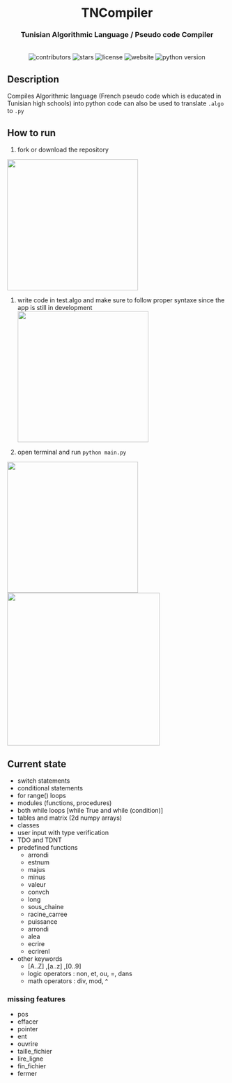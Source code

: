  
<div align="center">
  <h1 align="center">TNCompiler</h1>
  <div align="center">
      <h3>Tunisian Algorithmic Language / Pseudo code Compiler</h3>
      <br>
      <img src="https://img.shields.io/github/contributors/MythicalMayhem/TNCompiler?color=blue" alt='contributors'/>
      <img src="https://img.shields.io/github/stars/MythicalMayhem/TNCompiler?color=yellow" alt='stars'/>
      <img src="https://img.shields.io/github/license/MythicalMayhem/TNCompiler?color=green" alt='license'/>
      <img src="https://img.shields.io/website/http/mythicalmayhem.github.io/TNCompiler/main/IDE/index.html" alt='website'/>
      <img src="https://img.shields.io/badge/python-%3E%3D%20v3.10-blue" alt='python version'/>  
  </div>
</div> 

## Description
Compiles Algorithmic language (French pseudo code  which is educated in Tunisian high schools) into python code
can also be used to translate `.algo`  to  `.py`
## How to run 

1. fork or download the repository 
 
<img src='https://github.com/MythicalMayhem/AlgorithmicLanguageCompiler/assets/72671232/4cc3aff4-2fd8-4dc2-ae36-abad0b3682bf' width='300px'><br>
1. write code in test.algo and make sure to follow proper syntaxe since the app is still in development <br>
<img src='https://github.com/MythicalMayhem/AlgorithmicLanguageCompiler/assets/72671232/7433685d-293e-484f-869c-fb0a5e9a4020' width='300px'><br>

1. open terminal and run `python main.py` <br>
<img width='300px' src='https://github.com/MythicalMayhem/AlgorithmicLanguageCompiler/assets/72671232/e1bae3e1-3bb4-4b10-9949-1feeceb8e7ff'>  
<img width='350px' src='https://github.com/MythicalMayhem/AlgorithmicLanguageCompiler/assets/72671232/d26527f4-910a-47fa-adbb-e800bac7a1a9'> <br>


## Current state 
- switch statements 
- conditional statements
- for range() loops 
- modules (functions, procedures) 
- both while loops [while True and while (condition)]
- tables and matrix (2d numpy arrays)
- classes
- user input with type verification
- TDO and TDNT
- predefined functions
    * arrondi
    * estnum
    * majus
    * minus
    * valeur
    * convch
    * long
    * sous_chaine
    * racine_carree
    * puissance
    * arrondi
    * alea
    * ecrire
    * ecrirenl
- other keywords 
    * [A..Z] ,[a..z] ,[0..9]
    * logic operators : non, et, ou, =, dans
    * math operators : div, mod, ^ 

### missing features
- pos
- effacer
- pointer 
- ent
- ouvrire
- taille_fichier
- lire_ligne
- fin_fichier
- fermer
 
